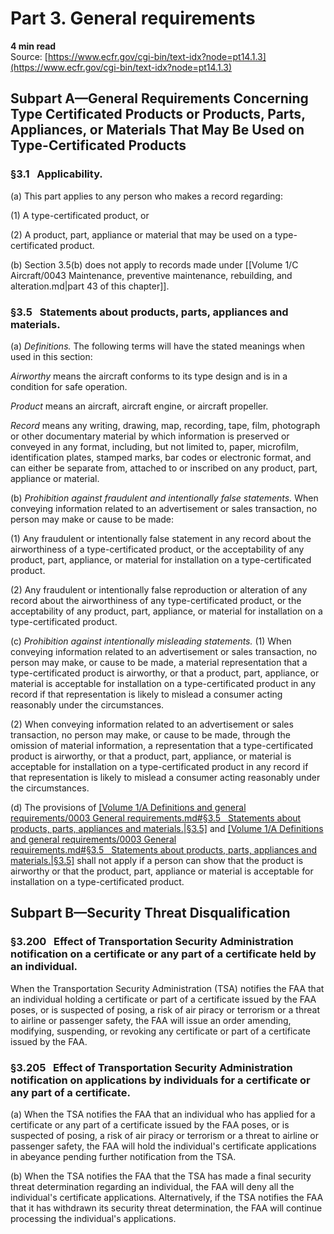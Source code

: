# Part 3. General requirements
**4 min read**  
Source: [https://www.ecfr.gov/cgi-bin/text-idx?node=pt14.1.3](https://www.ecfr.gov/cgi-bin/text-idx?node=pt14.1.3)

<div>

## Subpart A—General Requirements Concerning Type Certificated Products or Products, Parts, Appliances, or Materials That May Be Used on Type-Certificated Products

### §3.1   Applicability.

\(a\) This part applies to any person who makes a record regarding:

\(1\) A type-certificated product, or

\(2\) A product, part, appliance or material that may be used on a type-certificated product.

\(b\) Section 3.5(b) does not apply to records made under [[Volume 1/C Aircraft/0043 Maintenance, preventive maintenance, rebuilding, and alteration.md|part 43 of this chapter]].

### §3.5   Statements about products, parts, appliances and materials.

\(a\) *Definitions.* The following terms will have the stated meanings when used in this section:

*Airworthy* means the aircraft conforms to its type design and is in a condition for safe operation.

*Product* means an aircraft, aircraft engine, or aircraft propeller.

*Record* means any writing, drawing, map, recording, tape, film, photograph or other documentary material by which information is preserved or conveyed in any format, including, but not limited to, paper, microfilm, identification plates, stamped marks, bar codes or electronic format, and can either be separate from, attached to or inscribed on any product, part, appliance or material.

\(b\) *Prohibition against fraudulent and intentionally false statements.* When conveying information related to an advertisement or sales transaction, no person may make or cause to be made:

\(1\) Any fraudulent or intentionally false statement in any record about the airworthiness of a type-certificated product, or the acceptability of any product, part, appliance, or material for installation on a type-certificated product.

\(2\) Any fraudulent or intentionally false reproduction or alteration of any record about the airworthiness of any type-certificated product, or the acceptability of any product, part, appliance, or material for installation on a type-certificated product.

\(c\) *Prohibition against intentionally misleading statements.* (1) When conveying information related to an advertisement or sales transaction, no person may make, or cause to be made, a material representation that a type-certificated product is airworthy, or that a product, part, appliance, or material is acceptable for installation on a type-certificated product in any record if that representation is likely to mislead a consumer acting reasonably under the circumstances.

\(2\) When conveying information related to an advertisement or sales transaction, no person may make, or cause to be made, through the omission of material information, a representation that a type-certificated product is airworthy, or that a product, part, appliance, or material is acceptable for installation on a type-certificated product in any record if that representation is likely to mislead a consumer acting reasonably under the circumstances.

\(d\) The provisions of [[Volume 1/A Definitions and general requirements/0003 General requirements.md#§3.5   Statements about products, parts, appliances and materials.|§3.5]](b) and [[Volume 1/A Definitions and general requirements/0003 General requirements.md#§3.5   Statements about products, parts, appliances and materials.|§3.5]](c) shall not apply if a person can show that the product is airworthy or that the product, part, appliance or material is acceptable for installation on a type-certificated product.

## Subpart B—Security Threat Disqualification

### §3.200   Effect of Transportation Security Administration notification on a certificate or any part of a certificate held by an individual.

When the Transportation Security Administration (TSA) notifies the FAA that an individual holding a certificate or part of a certificate issued by the FAA poses, or is suspected of posing, a risk of air piracy or terrorism or a threat to airline or passenger safety, the FAA will issue an order amending, modifying, suspending, or revoking any certificate or part of a certificate issued by the FAA.

### §3.205   Effect of Transportation Security Administration notification on applications by individuals for a certificate or any part of a certificate.

\(a\) When the TSA notifies the FAA that an individual who has applied for a certificate or any part of a certificate issued by the FAA poses, or is suspected of posing, a risk of air piracy or terrorism or a threat to airline or passenger safety, the FAA will hold the individual's certificate applications in abeyance pending further notification from the TSA.

\(b\) When the TSA notifies the FAA that the TSA has made a final security threat determination regarding an individual, the FAA will deny all the individual's certificate applications. Alternatively, if the TSA notifies the FAA that it has withdrawn its security threat determination, the FAA will continue processing the individual's applications.

</div>